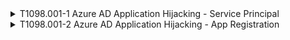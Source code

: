 <details>
<summary>T1098.001-1 Azure AD Application Hijacking - Service Principal
</summary>
<pre>$ NA </pre>
</details>
<details>
<summary>T1098.001-2 Azure AD Application Hijacking - App Registration
</summary>
<pre>$ NA </pre>
</details>

